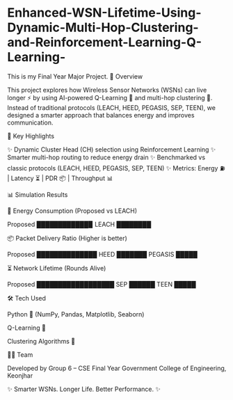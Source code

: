 # Enhanced-WSN-Lifetime-Using-Dynamic-Multi-Hop-Clustering-and-Reinforcement-Learning-Q-Learning-
This is my Final Year Major Project. 
📌 Overview

This project explores how Wireless Sensor Networks (WSNs) can live longer ⚡ by using AI-powered Q-Learning 🧠 and multi-hop clustering 🔗.
Instead of traditional protocols (LEACH, HEED, PEGASIS, SEP, TEEN), we designed a smarter approach that balances energy and improves communication.

🚀 Key Highlights

✨ Dynamic Cluster Head (CH) selection using Reinforcement Learning
✨ Smarter multi-hop routing to reduce energy drain
✨ Benchmarked vs classic protocols (LEACH, HEED, PEGASIS, SEP, TEEN)
✨ Metrics: Energy ⛽ | Latency ⏳ | PDR 📦 | Throughput 📊

📊 Simulation Results

🔋 Energy Consumption (Proposed vs LEACH)

Proposed   ████████████▉
LEACH      ████████


📦 Packet Delivery Ratio (Higher is better)

Proposed   ██████████████
HEED       ███████
PEGASIS    █████


⏳ Network Lifetime (Rounds Alive)

Proposed   ██████████████████
SEP        ██████
TEEN       █████

🛠️ Tech Used

Python 🐍 (NumPy, Pandas, Matplotlib, Seaborn)

Q-Learning 🤖

Clustering Algorithms 🔗

👩‍💻 Team

Developed by Group 6 – CSE Final Year
Government College of Engineering, Keonjhar

✨ Smarter WSNs. Longer Life. Better Performance. ✨
